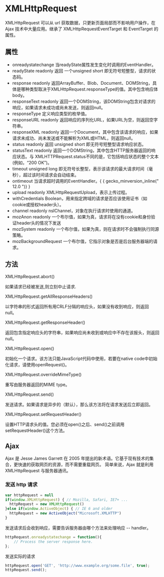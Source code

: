 # XMLHttpRequest 
XMLHttpRequest 可以从 url 获取数据，只更新页面局部而不影响用户操作，在 Ajax 技术中大量应用。继承了
XMLHttpRequestEventTarget 和 EventTarget 的属性。

## 属性
- onreadystatechange 当readyState属性发生变化时调用的EventHandler。
- readyState readonly 返回 一个unsigned short 即无符号短整型，请求的状态码。
- response readonly 返回ArrayBuffer、Blob、Document、DOMString，具体是哪种类型取决于XMLHttpRequest.responseType的值。其中包含响应体body。
- responseText readonly 返回一个DOMString，该DOMString包含对请求的响应，如果请求未成功或尚未发送，则返回null。
- responseType 定义响应类型的枚举值。
- responseURL readonly 返回响应的序列化URL，如果URL为空，则返回空字符串。
- responseXML readonly 返回一个Document，其中包含该请求的响应，如果请求未成功、尚未发送或不能解析为XML或HTML，则返回null。
- status readonly 返回  unsigned short 即无符号短整型请求响应状态。
- statusText  readonly 返回一个DOMString，其中包含HTTP服务器返回的响应状态。与 XMLHTTPRequest.status不同的是，它包括响应状态的整个文本(例如，“200 OK”)。
- timeout unsigned long 即无符号长整型，表示该请求的最大请求时间（毫秒），超过该时间请求会自动结束。
- ontimeout 当请求超时调用的EventHandler。{ { gecko_minversion_inline(" 12.0 ")} }
- upload  readonly XMLHttpRequestUpload，表示上传过程。
- withCredentials Boolean，用来指定跨域的请求是否应该使用证书（如cookie或授权header头）。
- channel  readonly nsIChannel，对象在执行请求时使用的通道。
- mozAnon  readonly 一个布尔值，如果为真，请求将在没有cookie和身份验证header头的情况下发送
- mozSystem  readonly 一个布尔值，如果为真，则在请求时不会强制执行同源策略。
- mozBackgroundRequest 一个布尔值，它指示对象是否是后台服务器端的请求。

## 方法
XMLHttpRequest.abort()

如果请求已经被发送,则立刻中止请求.

XMLHttpRequest.getAllResponseHeaders()

以字符串的形式返回所有用CRLF分隔的响应头，如果没有收到响应，则返回null。

XMLHttpRequest.getResponseHeader()

返回包含指定响应头的字符串，如果响应尚未收到或响应中不存在该报头，则返回null。

XMLHttpRequest.open()

初始化一个请求。该方法只能JavaScript代码中使用，若要在native code中初始化请求，请使用openRequest()。

XMLHttpRequest.overrideMimeType()

重写由服务器返回的MIME type。

XMLHttpRequest.send()

发送请求。如果请求是异步的（默认），那么该方法将在请求发送后立即返回。

XMLHttpRequest.setRequestHeader()

设置HTTP请求头的值。您必须在open()之后、send()之前调用setRequestHeader()这个方法。

## Ajax
Ajax 是 Jesse James Garrett 在 2005 年提出的新术语。它基于现有技术的集合，更快速的获取网页的资源，而不需要重载网页。
简单来说，Ajax 就是利用 XMLHttpRequest 与服务器通讯。

### 发送 http 请求
```javascript
var httpRequest = null
if(window.XMLHttpRequest) { // Mozilla, Safari, IE7+ ...
  httpRequest = new XMLHttpRequest()
}else if(window.ActiveObject) { // IE 6 and older
  httpRequest = new ActiveObject("Microsoft.XMLHTTP")
}
```
发送请求后会收到响应，需要告诉服务器由哪个方法来处理响应 -- handler。
```javascript
httpRequest.onreadystatechange = function(){
    // Process the server response here.
};
```
发送实际的请求
```javascript
httpRequest.open('GET', 'http://www.example.org/some.file', true);
httpRequest.send();
```